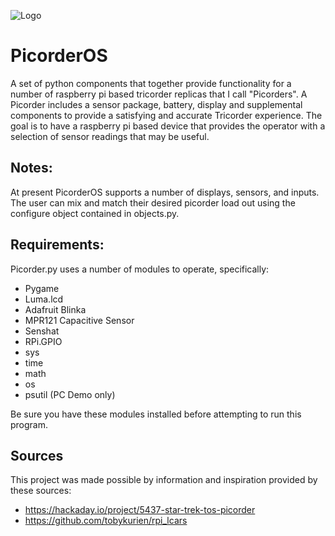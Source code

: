 ![Logo](https://raw.githubusercontent.com/directive0/picorderOS/master/assets/picorderOS_logo.png?raw=true "PicorderOS Logo")

# PicorderOS
A set of python components that together provide functionality for a number of raspberry pi based tricorder replicas that I call "Picorders". A Picorder includes a sensor package, battery, display and supplemental components to provide a satisfying and accurate Tricorder experience. The goal is to have a raspberry pi based device that provides the operator with a selection of sensor readings that may be useful.

## Notes:
At present PicorderOS supports a number of displays, sensors, and inputs. The user can mix and match their desired picorder load out using the configure object contained in objects.py.

## Requirements:
Picorder.py uses a number of modules to operate, specifically:
- Pygame
- Luma.lcd
- Adafruit Blinka
- MPR121 Capacitive Sensor
- Senshat
- RPi.GPIO
- sys
- time
- math
- os
- psutil (PC Demo only)

Be sure you have these modules installed before attempting to run this program.

## Sources
This project was made possible by information and inspiration provided by these sources:
- https://hackaday.io/project/5437-star-trek-tos-picorder
- https://github.com/tobykurien/rpi_lcars
